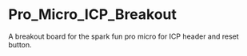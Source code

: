 Pro_Micro_ICP_Breakout
======================

A breakout board for the spark fun pro micro for ICP header and reset button.
